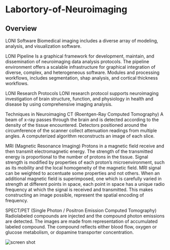 # Labortory-of-Neuroimaging

## Overview

LONI Software
Biomedical imaging includes a diverse array of modeling, analysis, and visualization software.

LONI Pipeline
Is a graphical framework for development, maintain, and dissemination of neuroimaging data analysis protocols. The pipeline environment offers a scalable infrastructure for graphical integration of diverse, complex, and heterogeneous software. Modules and processing workflows, includes segmentation, shap analysis, and cortical thickness workflows. 

LONI Research Protocols
LONI research protocol supports neuroimaging investigation of brain structure, function, and physiology in health and disease by using comprehensive imaging analysis. 

Techniques in Neuroimaging
CT (Roentgen-Ray Computed Tomography)
A beam of x-ray passes through the brain and is detected according to the density of the tissue encountered. Detectors positioned around the circumference of the scanner collect attenuation readings from multiple angles. A computerized algorithm reconstructs an image of each slice. 

MRI (Magnetic Resonance Imaging)
Protons in a magnetic field receive and then transmit electromagnetic energy. The strength of the transmitted energy is proportional to the number of protons in the tissue. Signal strength is modified by properties of each proton’s microenvironment, such as its mobility and the local homogeneity of the magnetic field. MRI signal can be weighted to accentuate some properties and not others. When an additional magnetic field is superimposed, one which is carefully varied in strength at different points in space, each point in space has a unique radio frequency at which the signal is received and transmitted. This makes constructing an image possible, represent the spatial encoding of frequency. 

SPECT/PET (Single Photon / Positron Emission Computed Tomography)
Radiolabeled compounds are injected and the compound photon emissions are detected. The images are made from representation of accumulated labeled compound. The compound reflects either blood flow, oxygen or glucose metabolism, or dopamine transporter concentration. 

![screen shot](https://github.com/Gahill1826/Labortory-of-Neuroimaging/issues/1)
